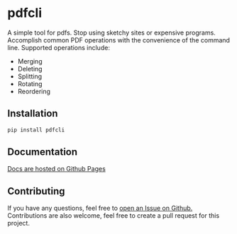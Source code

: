 # pdfcli

A simple tool for pdfs. Stop using sketchy sites or expensive programs. Accomplish common PDF operations with the 
convenience of the command line. Supported operations include:

* Merging
* Deleting
* Splitting
* Rotating
* Reordering


## Installation

```bash
pip install pdfcli
```

## Documentation
[Docs are hosted on Github Pages](https://oliviersm199.github.io/pdfcli)

## Contributing
If you have any questions, feel free to [open an Issue on Github.](https://github.com/oliviersm199/pdfcli/issues) 
Contributions are also welcome, feel free to create a pull request for this project.
